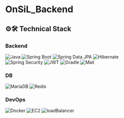 ﻿# OnSiL_Backend
 
## ⚙️🛠️ Technical Stack
 ### Backend
![Java](https://img.shields.io/badge/Java-17-007396.svg?&logo=java&color=red) 
![Spring Boot](https://img.shields.io/badge/Spring_Boot-3-6DB33F.svg?&logo=spring-boot&color=lightgreen)
![Spring Data JPA](https://img.shields.io/badge/Spring_Data_JPA-6DB33F.svg?&logo=spring-data-JPA)
![Hibernate](https://img.shields.io/badge/Hibernate-59666C.svg?&logo=hibernate)<br>
![Spring Security](https://img.shields.io/badge/Spring_Security-6DB33F.svg?&logo=spring-security&logoColor=white)
![JWT](https://img.shields.io/badge/JWT-000000.svg?&logo=json-web-token&logoColor=white)
![Gradle](https://img.shields.io/badge/Gradle-02303A.svg?&logo=gradle)
![Mail](https://img.shields.io/badge/SMTP-004788.svg?&logo=maildotcom)

### DB

![MariaDB](https://img.shields.io/badge/MariaDB-003545.svg?&logo=mariadb)
![Redis](https://img.shields.io/badge/Redis-DC382D.svg?&logo=redis&logoColor=white)

### DevOps

![Docker](https://img.shields.io/badge/Docker-2496ED.svg?&logo=docker&logoColor=white)
![EC2](https://img.shields.io/badge/EC2-FF9900.svg?logo=amazonec2&logoColor=white)
![loadBalancer](https://img.shields.io/badge/loadBalancer-8C4FFF.svg?logo=awselasticloadbalancing&logoColor=white)
